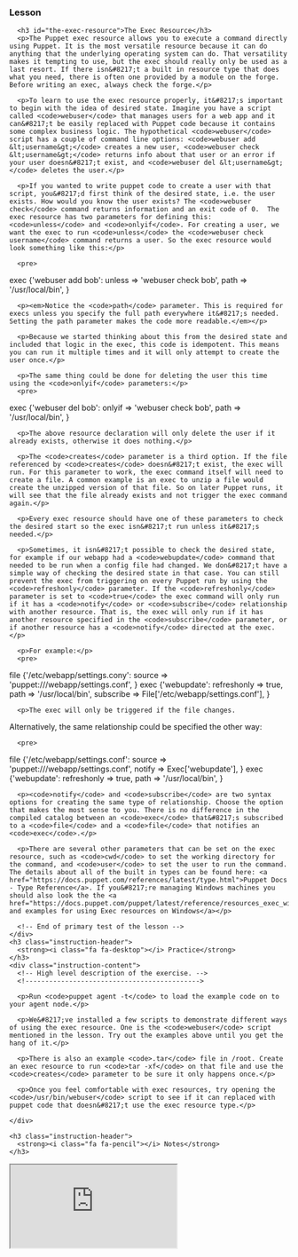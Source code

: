 <script src="https://try.puppet.com/js/selfpaced.js"></script>

<div id="lesson">
  <div id="instructions">
    <h3 class="instruction-header">
      <strong><i class="fa fa-graduation-cap"></i> Lesson</strong>
    </h3>
    <div class="instruction-content">
      <!-- Primary Text of the lesson -->
      <!-------------------------------->

      <h3 id="the-exec-resource">The Exec Resource</h3>
      <p>The Puppet exec resource allows you to execute a command directly using Puppet. It is the most versatile resource because it can do anything that the underlying operating system can do. That versatility makes it tempting to use, but the exec should really only be used as a last resort. If there isn&#8217;t a built in resource type that does what you need, there is often one provided by a module on the forge. Before writing an exec, always check the forge.</p>

      <p>To learn to use the exec resource properly, it&#8217;s important to begin with the idea of desired state. Imagine you have a script called <code>webuser</code> that manages users for a web app and it can&#8217;t be easily replaced with Puppet code because it contains some complex business logic. The hypothetical <code>webuser</code> script has a couple of command line options: <code>webuser add &lt;username&gt;</code> creates a new user, <code>webuser check &lt;username&gt;</code> returns info about that user or an error if your user doesn&#8217;t exist, and <code>webuser del &lt;username&gt;</code> deletes the user.</p>

      <p>If you wanted to write puppet code to create a user with that script, you&#8217;d first think of the desired state, i.e. the user exists. How would you know the user exists? The <code>webuser check</code> command returns information and an exit code of 0.  The exec resource has two parameters for defining this: <code>unless</code> and <code>onlyif</code>. For creating a user, we want the exec to run <code>unless</code> the <code>webuser check username</code> command returns a user. So the exec resource would look something like this:</p>

      <pre>
exec {'webuser add bob':
  unless =&gt; 'webuser check bob',
  path   =&gt; '/usr/local/bin',
} 
</pre>

      <p><em>Notice the <code>path</code> parameter. This is required for execs unless you specify the full path everywhere it&#8217;s needed. Setting the path parameter makes the code more readable.</em></p>

      <p>Because we started thinking about this from the desired state and included that logic in the exec, this code is idempotent. This means you can run it multiple times and it will only attempt to create the user once.</p>

      <p>The same thing could be done for deleting the user this time using the <code>onlyif</code> parameters:</p>
      <pre>
exec {'webuser del bob':
  onlyif =&gt; 'webuser check bob',
  path   =&gt; '/usr/local/bin',
} 
</pre>

      <p>The above resource declaration will only delete the user if it already exists, otherwise it does nothing.</p>

      <p>The <code>creates</code> parameter is a third option. If the file referenced by <code>creates</code> doesn&#8217;t exist, the exec will run. For this parameter to work, the exec command itself will need to create a file. A common example is an exec to unzip a file would create the unzipped version of that file. So on later Puppet runs, it will see that the file already exists and not trigger the exec command again.</p>

      <p>Every exec resource should have one of these parameters to check the desired start so the exec isn&#8217;t run unless it&#8217;s needed.</p>

      <p>Sometimes, it isn&#8217;t possible to check the desired state, for example if our webapp had a <code>webupdate</code> command that needed to be run when a config file had changed. We don&#8217;t have a simple way of checking the desired state in that case. You can still prevent the exec from triggering on every Puppet run by using the <code>refreshonly</code> parameter. If the <code>refreshonly</code> parameter is set to <code>true</code> the exec command will only run if it has a <code>notify</code> or <code>subscribe</code> relationship with another resource. That is, the exec will only run if it has another resource specified in the <code>subscribe</code> parameter, or if another resource has a <code>notify</code> directed at the exec.</p>

      <p>For example:</p>
      <pre>
file {'/etc/webapp/settings.cony':
  source =&gt; 'puppet:///webapp/settings.conf',
}
exec {'webupdate':
  refreshonly =&gt; true,
  path        =&gt; '/usr/local/bin',
  subscribe   =&gt; File['/etc/webapp/settings.conf'],
}
</pre>

      <p>The exec will only be triggered if the file changes.
Alternatively, the same relationship could be specified the other way:</p>

      <pre>
file {'/etc/webapp/settings.conf':
  source =&gt; 'puppet:///webapp/settings.conf',
  notify =&gt; Exec['webupdate'],
}
exec {'webupdate':
  refreshonly =&gt; true,
  path        =&gt; '/usr/local/bin',
}
</pre>

      <p><code>notify</code> and <code>subscribe</code> are two syntax options for creating the same type of relationship. Choose the option that makes the most sense to you. There is no difference in the compiled catalog between an <code>exec</code> that&#8217;s subscribed to a <code>file</code> and a <code>file</code> that notifies an <code>exec</code>.</p>

      <p>There are several other parameters that can be set on the exec resource, such as <code>cwd</code> to set the working directory for the command, and <code>user</code> to set the user to run the command. The details about all of the built in types can be found here: <a href="https://docs.puppet.com/references/latest/type.html">Puppet Docs - Type Reference</a>. If you&#8217;re managing Windows machines you should also look the the <a href="https://docs.puppet.com/puppet/latest/reference/resources_exec_windows.html">tips and examples for using Exec resources on Windows</a></p>

      <!-- End of primary test of the lesson -->
    </div>
    <h3 class="instruction-header">
      <strong><i class="fa fa-desktop"></i> Practice</strong>
    </h3>
    <div class="instruction-content">
      <!-- High level description of the exercise. -->
      <!-------------------------------------------->

      <p>Run <code>puppet agent -t</code> to load the example code on to your agent node.</p>

      <p>We&#8217;ve installed a few scripts to demonstrate different ways of using the exec resource. One is the <code>webuser</code> script mentioned in the lesson. Try out the examples above until you get the hang of it.</p>

      <p>There is also an example <code>.tar</code> file in /root. Create an exec resource to run <code>tar -xf</code> on that file and use the <code>creates</code> parameter to be sure it only happens once.</p>

      <p>Once you feel comfortable with exec resources, try opening the <code>/usr/bin/webuser</code> script to see if it can replaced with puppet code that doesn&#8217;t use the exec resource type.</p>

    </div>

    <h3 class="instruction-header">
      <strong><i class="fa fa-pencil"></i> Notes</strong>
    </h3>

  </div>
  <div id="terminal">
    <iframe id="try" name="terminal" src="https://try.puppet.com/sandbox/?course=exec"></iframe>
  </div>
</div>